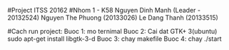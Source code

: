 #Project ITSS 20162
#Nhom 1 - K58
	Nguyen Dinh Manh (Leader - 20132524)
	Nguyen The Phuong (20133026)
	Le Dang Thanh	(20133515)

#Cach run project:
	Buoc 1: mo ternimal
	Buoc 2: Cai dat GTK+ 3(ubuntu) 
			sudo apt-get install libgtk-3-d
	Buoc 3: chay makefile
	Buoc 4: chay ./start
